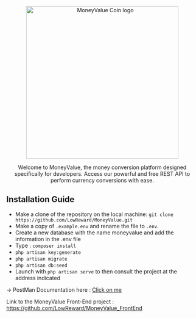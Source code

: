 <p align="center"><a href="#" target="_blank"><img src="https://static.vecteezy.com/system/resources/previews/019/051/622/original/gold-coin-money-symbol-icon-png.png" width="400" alt="MoneyValue Coin logo"></a></p>
<p align="center">Welcome to MoneyValue, the money conversion platform designed specifically for developers. Access our powerful and free REST API to perform currency conversions with ease.</p>


## Installation Guide

- Make a clone of the repository on the local machine: `git clone https://github.com/LowReward/MoneyValue.git`
- Make a copy of `.example.env` and rename the file to `.env`.
- Create a new database with the name moneyvalue and add the information in the .env file
- Type : `composer install`
- `php artisan key:generate`
- `php artisan migrate`
- `php artisan db:seed`
- Launch with `php artisan serve` to then consult the project at the address indicated

-> PostMan Documentation here : <a href="https://documenter.getpostman.com/view/27411059/2s93m5zgoi" target="_blank" alt='Open tab to Documentation Page'>Click on me</a>

Link to the MoneyValue Front-End project : https://github.com/LowReward/MoneyValue_FrontEnd
